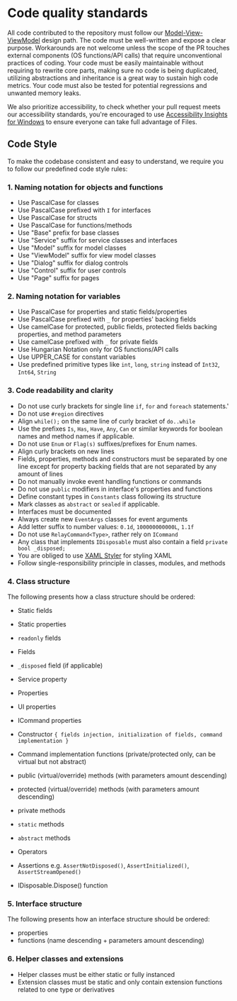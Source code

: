 # Code quality standards

All code contributed to the repository must follow
our [Model-View-ViewModel](https://en.wikipedia.org/wiki/Model%E2%80%93view%E2%80%93viewmodel) design path. The code
must be well-written and expose a clear purpose. Workarounds are not welcome unless the scope of the PR touches external
components
(OS functions/API calls) that require unconventional practices of coding. Your code must be easily maintainable without
requiring to rewrite core parts, making sure no code is being duplicated, utilizing abstractions and inheritance is a
great way to sustain high code metrics. Your code must also be tested for potential regressions and unwanted memory
leaks.

We also prioritize accessibility, to check whether your pull request meets our accessibility standards, you're
encouraged to use [Accessibility Insights for Windows](https://accessibilityinsights.io/docs/en/windows/overview/)
to ensure everyone can take full advantage of Files.

## Code Style

To make the codebase consistent and easy to understand, we require you to follow our predefined code style rules:

### 1. Naming notation for objects and functions

- Use PascalCase for classes
- Use PascalCase prefixed with `I` for interfaces
- Use PascalCase for structs
- Use PascalCase for functions/methods
- Use "Base" prefix for base classes
- Use "Service" suffix for service classes and interfaces
- Use "Model" suffix for model classes
- Use "ViewModel" suffix for view model classes
- Use "Dialog" suffix for dialog controls
- Use "Control" suffix for user controls
- Use "Page" suffix for pages

### 2. Naming notation for variables

- Use PascalCase for properties and static fields/properties
- Use PascalCase prefixed with `_` for properties' backing fields
- Use camelCase for protected, public fields, protected fields backing properties, and method parameters
- Use camelCase prefixed with `_` for private fields
- Use Hungarian Notation only for OS functions/API calls
- Use UPPER_CASE for constant variables
- Use predefined primitive types like `int`, `long`, `string` instead of `Int32`, `Int64`, `String`

### 3. Code readability and clarity

- Do not use curly brackets for single line `if`, `for` and `foreach` statements.'
- Do not use `#region` directives
- Align `while();` on the same line of curly bracket of `do..while`
- Use the prefixes `Is`, `Has`, `Have`, `Any`, `Can` or similar keywords for boolean names and method names if
  applicable.
- Do not use `Enum` or `Flag(s)` suffixes/prefixes for Enum names.
- Align curly brackets on new lines
- Fields, properties, methods and constructors must be separated by one line except for property backing fields that are
  not separated by any amount of lines
- Do not manually invoke event handling functions or commands
- Do not use `public` modifiers in interface's properties and functions
- Define constant types in `Constants` class following its structure
- Mark classes as `abstract` or `sealed` if applicable.
- Interfaces must be documented
- Always create new `EventArgs` classes for event arguments
- Add letter suffix to number values: `0.1d`, `100000000000L`, `1.1f`
- Do not use `RelayCommand<Type>`, rather rely on `ICommand`
- Any class that implements `IDisposable` must also contain a field `private bool _disposed;`
- You are obliged to use [XAML Styler](https://marketplace.visualstudio.com/items?itemName=TeamXavalon.XAMLStyler2022)
  for styling XAML
- Follow single-responsibility principle in classes, modules, and methods

### 4. Class structure

The following presents how a class structure should be ordered:

- Static fields
- Static properties

- `readonly` fields
- Fields
- `_disposed` field (if applicable)

- Service property

- Properties
- UI properties
- ICommand properties

- Constructor `{ fields injection, initialization of fields, command implementation }`

- Command implementation functions (private/protected only, can be virtual but not abstract)

- public (virtual/override) methods (with parameters amount descending)
- protected (virtual/override) methods (with parameters amount descending)
- private methods

- `static` methods

- `abstract` methods

- Operators

- Assertions e.g. `AssertNotDisposed()`, `AssertInitialized()`, `AssertStreamOpened()`
- IDisposable.Dispose() function

### 5. Interface structure

The following presents how an interface structure should be ordered:

- properties
- functions (name descending + parameters amount descending)

### 6. Helper classes and extensions

- Helper classes must be either static or fully instanced
- Extension classes must be static and only contain extension functions related to one type or derivatives
